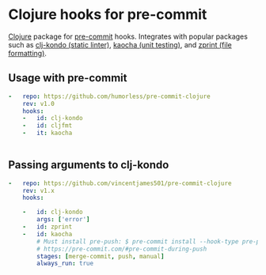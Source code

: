 # Clojure hooks for pre-commit

[Clojure](https://clojure.org/) package for [pre-commit](https://pre-commit.com) hooks. Integrates with popular packages such as [clj-kondo (static linter)](https://github.com/clj-kondo/clj-kondo), [kaocha (unit testing)](https://github.com/lambdaisland/kaocha), and [zprint (file formatting)](https://github.com/kkinnear/zprint).

## Usage with pre-commit

```yaml
-   repo: https://github.com/humorless/pre-commit-clojure
    rev: v1.0
    hooks:
    -   id: clj-kondo
    -   id: cljfmt
    -   it: kaocha
    
```

## Passing arguments to clj-kondo

```yaml
-   repo: https://github.com/vincentjames501/pre-commit-clojure
    rev: v1.x
    hooks:

    -   id: clj-kondo
        args: ['error']
    -   id: zprint
    -   id: kaocha
        # Must install pre-push: $ pre-commit install --hook-type pre-push
        # https://pre-commit.com/#pre-commit-during-push
        stages: [merge-commit, push, manual]  
        always_run: true
```
